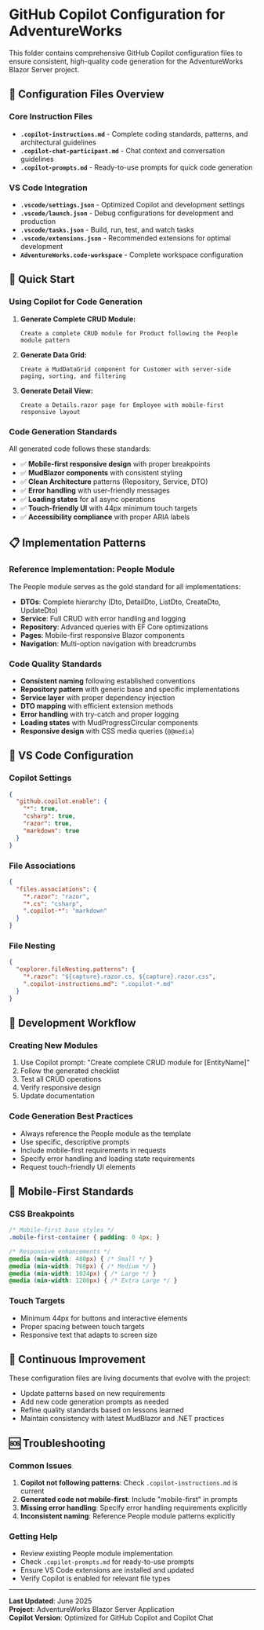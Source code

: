 # GitHub Copilot Configuration for AdventureWorks

This folder contains comprehensive GitHub Copilot configuration files to ensure consistent, high-quality code generation for the AdventureWorks Blazor Server project.

## 📁 Configuration Files Overview

### Core Instruction Files
- **`.copilot-instructions.md`** - Complete coding standards, patterns, and architectural guidelines
- **`.copilot-chat-participant.md`** - Chat context and conversation guidelines  
- **`.copilot-prompts.md`** - Ready-to-use prompts for quick code generation

### VS Code Integration
- **`.vscode/settings.json`** - Optimized Copilot and development settings
- **`.vscode/launch.json`** - Debug configurations for development and production
- **`.vscode/tasks.json`** - Build, run, test, and watch tasks
- **`.vscode/extensions.json`** - Recommended extensions for optimal development
- **`AdventureWorks.code-workspace`** - Complete workspace configuration

## 🚀 Quick Start

### Using Copilot for Code Generation

1. **Generate Complete CRUD Module:**
   ```
   Create a complete CRUD module for Product following the People module pattern
   ```

2. **Generate Data Grid:**
   ```
   Create a MudDataGrid component for Customer with server-side paging, sorting, and filtering
   ```

3. **Generate Detail View:**
   ```
   Create a Details.razor page for Employee with mobile-first responsive layout
   ```

### Code Generation Standards

All generated code follows these standards:
- ✅ **Mobile-first responsive design** with proper breakpoints
- ✅ **MudBlazor components** with consistent styling
- ✅ **Clean Architecture** patterns (Repository, Service, DTO)
- ✅ **Error handling** with user-friendly messages
- ✅ **Loading states** for all async operations
- ✅ **Touch-friendly UI** with 44px minimum touch targets
- ✅ **Accessibility compliance** with proper ARIA labels

## 📋 Implementation Patterns

### Reference Implementation: People Module
The People module serves as the gold standard for all implementations:

- **DTOs**: Complete hierarchy (Dto, DetailDto, ListDto, CreateDto, UpdateDto)
- **Service**: Full CRUD with error handling and logging
- **Repository**: Advanced queries with EF Core optimizations
- **Pages**: Mobile-first responsive Blazor components
- **Navigation**: Multi-option navigation with breadcrumbs

### Code Quality Standards
- **Consistent naming** following established conventions
- **Repository pattern** with generic base and specific implementations  
- **Service layer** with proper dependency injection
- **DTO mapping** with efficient extension methods
- **Error handling** with try-catch and proper logging
- **Loading states** with MudProgressCircular components
- **Responsive design** with CSS media queries (`@@media`)

## 🔧 VS Code Configuration

### Copilot Settings
```json
{
  "github.copilot.enable": {
    "*": true,
    "csharp": true,
    "razor": true,
    "markdown": true
  }
}
```

### File Associations
```json
{
  "files.associations": {
    "*.razor": "razor",
    "*.cs": "csharp",
    ".copilot-*": "markdown"
  }
}
```

### File Nesting
```json
{
  "explorer.fileNesting.patterns": {
    "*.razor": "${capture}.razor.cs, ${capture}.razor.css",
    ".copilot-instructions.md": ".copilot-*.md"
  }
}
```

## 🎯 Development Workflow

### Creating New Modules
1. Use Copilot prompt: "Create complete CRUD module for [EntityName]"
2. Follow the generated checklist
3. Test all CRUD operations
4. Verify responsive design
5. Update documentation

### Code Generation Best Practices
- Always reference the People module as the template
- Use specific, descriptive prompts
- Include mobile-first requirements in requests
- Specify error handling and loading state requirements
- Request touch-friendly UI elements

## 📱 Mobile-First Standards

### CSS Breakpoints
```css
/* Mobile-first base styles */
.mobile-first-container { padding: 0 4px; }

/* Responsive enhancements */
@media (min-width: 480px) { /* Small */ }
@media (min-width: 768px) { /* Medium */ }
@media (min-width: 1024px) { /* Large */ }
@media (min-width: 1200px) { /* Extra Large */ }
```

### Touch Targets
- Minimum 44px for buttons and interactive elements
- Proper spacing between touch targets
- Responsive text that adapts to screen size

## 🔄 Continuous Improvement

These configuration files are living documents that evolve with the project:

- Update patterns based on new requirements
- Add new code generation prompts as needed
- Refine quality standards based on lessons learned
- Maintain consistency with latest MudBlazor and .NET practices

## 🆘 Troubleshooting

### Common Issues
1. **Copilot not following patterns**: Check `.copilot-instructions.md` is current
2. **Generated code not mobile-first**: Include "mobile-first" in prompts
3. **Missing error handling**: Specify error handling requirements explicitly
4. **Inconsistent naming**: Reference People module patterns explicitly

### Getting Help
- Review existing People module implementation
- Check `.copilot-prompts.md` for ready-to-use prompts
- Ensure VS Code extensions are installed and updated
- Verify Copilot is enabled for relevant file types

---

**Last Updated**: June 2025  
**Project**: AdventureWorks Blazor Server Application  
**Copilot Version**: Optimized for GitHub Copilot and Copilot Chat
